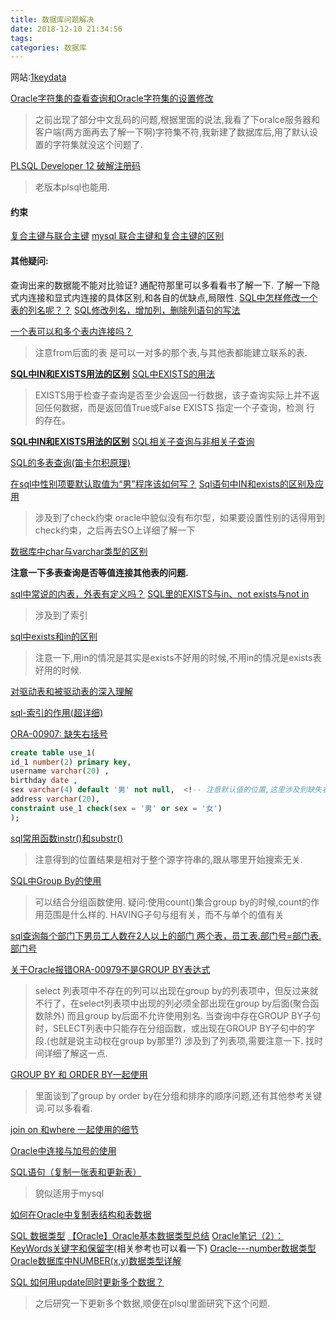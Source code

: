 ```yaml
---
title: 数据库问题解决
date: 2018-12-10 21:34:56
tags:
categories: 数据库
---
```

网站:[1keydata](https://www.1keydata.com/cn/sql/sql-in.php)

[Oracle字符集的查看查询和Oracle字符集的设置修改](https://www.cnblogs.com/perilla/p/3873653.html)
>之前出现了部分中文乱码的问题,根据里面的说法,我看了下oralce服务器和客户端(两方面再去了解一下啊)字符集不符,我新建了数据库后,用了默认设置的字符集就没这个问题了.

[PLSQL Developer 12 破解注册码](https://blog.csdn.net/bubles777/article/details/81165089)
>老版本plsql也能用.

<!-- more -->

#### 约束
[复合主键与联合主键](https://blog.csdn.net/u011781521/article/details/71083112)
[mysql 联合主键和复合主键的区别](https://blog.csdn.net/change_any_time/article/details/79623305)

####  其他疑问:
查询出来的数据能不能对比验证?
通配符那里可以多看看书了解一下.
了解一下隐式内连接和显式内连接的具体区别,和各自的优缺点,局限性.
[SQL中怎样修改一个表的列名呢？？](https://zhidao.baidu.com/question/626093014465050284.html)
[SQL修改列名，增加列，删除列语句的写法](https://blog.csdn.net/thomassamul/article/details/82027564)

[一个表可以和多个表内连接吗？](https://zhidao.baidu.com/question/316848798.html)
>注意from后面的表 是可以一对多的那个表,与其他表都能建立联系的表.

**[SQL中IN和EXISTS用法的区别](https://www.cnblogs.com/clarke157/p/7912871.html)**
[SQL中EXISTS的用法](http://www.cnblogs.com/xuanhai/p/5810918.html)
>EXISTS用于检查子查询是否至少会返回一行数据，该子查询实际上并不返回任何数据，而是返回值True或False
EXISTS 指定一个子查询，检测 行 的存在。

**[SQL中IN和EXISTS用法的区别](http://www.cnblogs.com/clarke157/p/7912871.html)**
[SQL相关子查询与非相关子查询](https://blog.csdn.net/shiyong1949/article/details/80923083)

[SQL的多表查询(笛卡尔积原理)](https://blog.csdn.net/yang5726685/article/details/53538438)

[在sql中性别项要默认取值为“男”程序该如何写？](https://zhidao.baidu.com/question/191907744.html)
[Sql语句中IN和exists的区别及应用](https://www.cnblogs.com/liyasong/p/sql_in_exists.html)
>涉及到了check约束
oracle中貌似没有布尔型，如果要设置性别的话得用到check约束，之后再去SO上详细了解一下

[数据库中char与varchar类型的区别](https://blog.csdn.net/lxxlxx888/article/details/58610627) 

**注意一下多表查询是否等值连接其他表的问题.**

[sql中常说的内表，外表有定义吗？](http://club.excelhome.net/thread-1121285-1-1.html)
[SQL里的EXISTS与in、not exists与not in](http://www.cnblogs.com/zwl12549/archive/2007/04/19/720028.html)
>涉及到了索引

[sql中exists和in的区别](https://www.jianshu.com/p/df614c2c901b)
>注意一下,用in的情况是其实是exists不好用的时候,不用in的情况是exists表好用的时候.

[对驱动表和被驱动表的深入理解](https://blog.csdn.net/liuyouzhang89/article/details/73461836)

[sql-索引的作用(超详细)](https://www.cnblogs.com/hyd1213126/p/5828937.html)

[ORA-00907: 缺失右括号](https://www.cnblogs.com/Olive116/p/5149680.html)
```sql
create table use_1(
id_1 number(2) primary key,
username varchar(20) ,
birthday date , 
sex varchar(4) default '男' not null,  <!-- 注意默认值的位置,这里涉及到缺失右括号 -->
address varchar(20),
constraint use_1 check(sex = '男' or sex = '女')
);
```

[sql常用函数instr()和substr()](http://blog.itpub.net/23956406/viewspace-1115564/)
>注意得到的位置结果是相对于整个源字符串的,跟从哪里开始搜索无关.


[SQL中Group By的使用](http://www.cnblogs.com/rainman/archive/2013/05/01/3053703.html)
>可以结合分组函数使用.
疑问:使用count()集合group by的时候,count的作用范围是什么样的.
HAVING子句与组有关，而不与单个的值有关

[sql查询每个部门下男员工人数在2人以上的部门 两个表，员工表.部门号=部门表.部门号](https://zhidao.baidu.com/question/920348330543053059.html)

[关于Oracle报错ORA-00979不是GROUP BY表达式](https://blog.csdn.net/dreamderekwq/article/details/47253577)
>select 列表项中不存在的列可以出现在group by的列表项中，但反过来就不行了，在select列表项中出现的列必须全部出现在group by后面(聚合函数除外)
而且group by后面不允许使用别名.
当查询中存在GROUP BY子句时，SELECT列表中只能存在分组函数，或出现在GROUP BY子句中的字段.(也就是说主动权在group by那里?)
涉及到了列表项,需要注意一下.
找时间详细了解这一点.

[GROUP BY 和 ORDER BY一起使用](https://blog.csdn.net/haiross/article/details/38897835)
>里面谈到了group by order by在分组和排序的顺序问题,还有其他参考关键词.可以多看看.

[join on 和where 一起使用的细节](https://blog.csdn.net/qq_35101027/article/details/78288279)

[Oracle中连接与加号的使用](https://blog.csdn.net/drbing/article/details/51848529)

[SQL语句（复制一张表和更新表）](https://blog.csdn.net/yybk426/article/details/78888518)
>貌似适用于mysql

[如何在Oracle中复制表结构和表数据](https://www.cnblogs.com/henuyuxiang/p/6674884.html)

[SQL 数据类型](http://www.w3school.com.cn/sql/sql_datatypes.asp)
[【Oracle】Oracle基本数据类型总结](https://www.cnblogs.com/HDK2016/p/7071708.html)
[Oracle笔记（2）：KeyWords关键字和保留字](https://www.cnblogs.com/yhlx125/archive/2012/09/14/2685140.html)(相关参考也可以看一下)
[Oracle---number数据类型](https://www.cnblogs.com/oumyye/p/4448656.html)
[Oracle数据库中NUMBER(x,y)数据类型详解](https://blog.csdn.net/smstong/article/details/45895123)

[SQL 如何用update同时更新多个数据？](https://zhidao.baidu.com/question/1668555120213639187.html)
>之后研究一下更新多个数据,顺便在plsql里面研究下这个问题.

